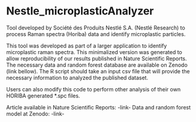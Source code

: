 # Nestle_microplasticAnalyzer
Tool developed by Société des Produits Nestlé S.A. (Nestlé Research) to process Raman spectra (Horiba) data and identify microplastic particles.

This tool was developed as part of a larger application to identify microplastic raman spectra.
This minimalized version was generated to allow reproducibility of our results published in Nature Scientific Reports.
The necessary data and random forest database are available on Zenodo (link bellow). The R script should take an input csv file that will provide the necessary information to analyzed the published dataset.

Users can also modify this code to perform other analysis of their own HORIBA generated *.spc files.

Article available in Nature Scientific Reports:
-link-
Data and random forest model at Zenodo:
-link-
